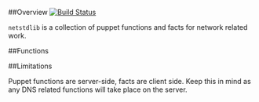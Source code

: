 ##Overview
[![Build Status](https://travis-ci.org/Yelp/puppet-netstdlib.png)](https://travis-ci.org/Yelp/puppet-netstdlib)

`netstdlib` is a collection of puppet functions and facts for network related work.

##Functions

##Limitations

Puppet functions are server-side, facts are client side. Keep this in mind as 
any DNS related functions will take place on the server.

